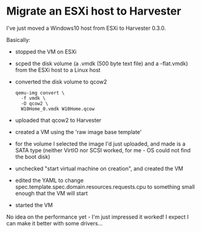 # Migrate an ESXi host to Harvester

I've just moved a Windows10 host from ESXi to Harvester 0.3.0.

Basically:
- stopped the VM on ESXi
- scped the disk volume (a .vmdk (500 byte text file) and a -flat.vmdk) from the ESXi host to a Linux host
- converted the disk volume to qcow2

      qemu-img convert \
        -f vmdk \
        -O qcow2 \
        W10Home_0.vmdk W10Home.qcow

- uploaded that qcow2 to Harvester
- created a VM using the 'raw image base template'
- for the volume I selected the image I'd just uploaded, and made is a SATA type (neither VirtIO nor SCSI worked, for me - OS could not find the boot disk)
- unchecked "start virtual machine on creation", and created the VM
- edited the YAML to change spec.template.spec.domain.resources.requests.cpu to something small enough that the VM will start
- started the VM

No idea on the performance yet - I'm just impressed it worked!
I expect I can make it better with some drivers...
